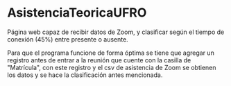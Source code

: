 # AsistenciaTeoricaUFRO

Página web capaz de recibir datos de Zoom, y clasificar según el tiempo de conexión (45%) entre presente o ausente.

Para que el programa funcione de forma óptima se tiene que agregar un registro antes de entrar a la reunión que cuente con la casilla de "Matrícula", con este registro y el csv de asistencia de Zoom se obtienen los datos y se hace la clasificación antes mencionada.
